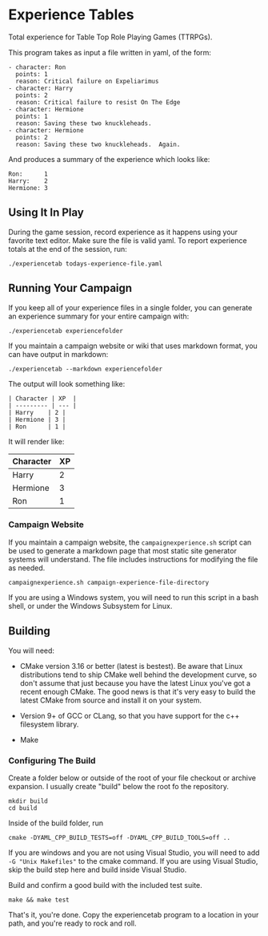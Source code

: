 # Experience Tables

Total experience for Table Top Role Playing Games (TTRPGs).

This program takes as input a file written in yaml, of the form:

    - character: Ron
      points: 1
      reason: Critical failure on Expeliarimus
    - character: Harry
      points: 2
      reason: Critical failure to resist On The Edge
    - character: Hermione
      points: 1
      reason: Saving these two knuckleheads.
    - character: Hermione
      points: 2
      reason: Saving these two knuckleheads.  Again.

And produces a summary of the experience which looks like:

    Ron:      1
    Harry:    2
    Hermione: 3

## Using It In Play

During the game session, record experience as it happens using your favorite text editor.  Make sure the file is valid yaml.  To report experience totals at the end of the session, run:

    ./experiencetab todays-experience-file.yaml

## Running Your Campaign

If you keep all of your experience files in a single folder, you can generate an experience summary for your entire campaign with:

    ./experiencetab experiencefolder

If you maintain a campaign website or wiki that uses markdown format, you can have output in markdown:

    ./experiencetab --markdown experiencefolder

The output will look something like:

    | Character | XP  |
    | --------- | --- |
    | Harry    | 2 |
    | Hermione | 3 |
    | Ron      | 1 |

It will render like:

| Character | XP  |
| --------- | --- |
| Harry    | 2 |
| Hermione | 3 |
| Ron      | 1 |


### Campaign Website

If you maintain a campaign website, the `campaignexperience.sh` script
can be used to generate a markdown page that most static site generator
systems will understand.  The file includes instructions for modifying
the file as needed.

    campaignexperience.sh campaign-experience-file-directory

If you are using a Windows system, you will need to run this script in a
bash shell, or under the Windows Subsystem for Linux.


## Building

You will need:

* CMake version 3.16 or better (latest is bestest).  Be aware that Linux
  distributions tend to ship CMake well behind the development curve, so
  don't assume that just because you have the latest Linux you've got a
  recent enough CMake.  The good news is that it's very easy to build the
  latest CMake from source and install it on your system.

* Version 9+ of GCC or CLang, so that you have support for the c++ filesystem library.

* Make

### Configuring The Build

Create a folder below or outside of the root of your file checkout or archive expansion.  I usually create "build" below the root fo the repository.

    mkdir build
    cd build

Inside of the build folder, run 

    cmake -DYAML_CPP_BUILD_TESTS=off -DYAML_CPP_BUILD_TOOLS=off ..

If you are windows and you are not using Visual Studio, you will need to add `-G "Unix Makefiles"` to the cmake command.  If you are using Visual Studio, skip the build step here and build inside Visual Studio.

Build and confirm a good build with the included test suite.

    make && make test

That's it, you're done.  Copy the experiencetab program to a location in your path, and you're ready to rock and roll.

